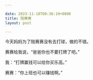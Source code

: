 ```yaml
---

date: 2023-11-18T00:36:19+0800
title: 陪赛赛
layout: post

---
```


今天妈妈为了陪赛赛没有去打球，做的不错。

赛赛给我说，“爸爸你也不要打牌了吧。”

我：“打牌赢钱可以给你买乐高。”

赛赛：“你上班也可以赚钱啊。”
